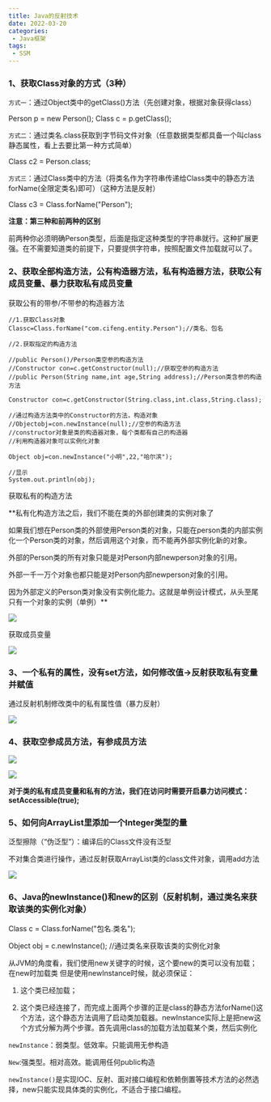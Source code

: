 ```yaml
---
title: Java的反射技术
date: 2022-03-20
categories:
 - Java框架
tags:
 - SSM
---
```


### 1、获取Class对象的方式（3种）

`方式一`：通过Object类中的getClass()方法（先创建对象，根据对象获得class）

Person p = new Person();
Class c = p.getClass();

`方式二`：通过类名.class获取到字节码文件对象（任意数据类型都具备一个叫class静态属性，看上去要比第一种方式简单）

Class c2 = Person.class;

`方式三`：通过Class类中的方法（将类名作为字符串传递给Class类中的静态方法forName(全限定类名)即可）（这种方法是反射）

Class c3 = Class.forName("Person");

**注意：第三种和前两种的区别**

前两种你必须明确Person类型，后面是指定这种类型的字符串就行。这种扩展更强。在不需要知道类的前提下，只要提供字符串，按照配置文件加载就可以了。

### 2、获取全部构造方法，公有构造器方法，私有构造器方法，获取公有成员变量、暴力获取私有成员变量

获取公有的带参/不带参的构造器方法

```
//1.获取Class对象
Classc=Class.forName("com.cifeng.entity.Person");//类名、包名

//2.获取指定的构造方法

//public Person()/Person类空参的构造方法
//Constructor con=c.getConstructor(null);//获取空参的构造方法
//public Person(String name,int age,String address);//Person类含参的构造方法

Constructor con=c.getConstructor(String.class,int.class,String.class);

//通过构造方法类中的Constructor的方法，构造对象
//Objectobj=con.newInstance(null);//空参的构造方法
//constructor对象是类的构造器对象，每个类都有自己的构造器
//利用构造器对象可以实例化对象

Object obj=con.newInstance("小明",22,"哈尔滨");

//显示
System.out.println(obj);
```

获取私有的构造方法

**私有化构造方法之后，我们不能在类的外部创建类的实例对象了

如果我们想在Person类的外部使用Person类的对象，只能在person类的内部实例化一个Person类的对象，然后调用这个对象，而不能再外部实例化新的对象。

外部的Person类的所有对象只能是对Person内部newperson对象的引用。

外部一千一万个对象也都只能是对Person内部newperson对象的引用。

因为外部定义的Person类对象没有实例化能力。这就是单例设计模式，从头至尾只有一个对象的实例（单例）**

![](https://img-blog.csdnimg.cn/img_convert/5fb4ea088750fd4c394c307867aa5ee0.png)

获取成员变量

![](https://img-blog.csdnimg.cn/img_convert/f576eb55cad2178f9dfaf3c320071861.png)


### 3、一个私有的属性，没有set方法，如何修改值->反射获取私有变量并赋值

通过反射机制修改类中的私有属性值（暴力反射）

![](https://img-blog.csdnimg.cn/img_convert/5f8936b205eba8725864132e3981a9a4.png)

### 4、获取空参成员方法，有参成员方法

![](https://img-blog.csdnimg.cn/img_convert/5a799c83f107915ebc8f3480a22e00ed.png)

![](https://img-blog.csdnimg.cn/img_convert/4d732fc15e530ecac91666ec95b54817.png)

**对于类的私有成员变量和私有的方法，我们在访问时需要开启暴力访问模式：
setAccessible(true);**

### 5、如何向ArrayList<String>里添加一个Integer类型的量

泛型擦除（“伪泛型”）：编译后的Class文件没有泛型

不对集合类进行操作，通过反射获取ArrayList类的class文件对象，调用add方法

![](https://img-blog.csdnimg.cn/img_convert/b79db8db6f4ced0b81eb12d02ad00a0a.png)

### 6、Java的newInstance()和new的区别（反射机制，通过类名来获取该类的实例化对象）

Class c = Class.forName("包名.类名");

Object obj = c.newInstance();   //通过类名来获取该类的实例化对象

从JVM的角度看，我们使用new关键字的时候，这个要new的类可以没有加载；在new时加载类
但是使用newInstance时候，就必须保证：

1. 这个类已经加载；

2. 这个类已经连接了，而完成上面两个步骤的正是class的静态方法forName()这个方法，这个静态方法调用了启动类加载器。newInstance实际上是把new这个方式分解为两个步骤。首先调用class的加载方法加载某个类，然后实例化

`newInstance`：弱类型。低效率。只能调用无参构造

`New`:强类型。相对高效。能调用任何public构造

`newInstance()`是实现IOC、反射、面对接口编程和依赖倒置等技术方法的必然选择，new只能实现具体类的实例化，不适合于接口编程。



